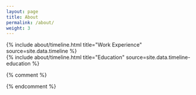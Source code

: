 ```yaml
---
layout: page
title: About
permalink: /about/
weight: 3
---
```


<!-- # **About Me** -->

<!-- Hi I am **{{ site.author.name }}** :wave:,<br> -->

<!-- I am a Software Engineer. -->

<div class="row">
{% include about/timeline.html title="Work Experience" source=site.data.timeline %}
</div>

<div class="row">
{% include about/timeline.html title="Education" source=site.data.timeline-education %}
</div>

{% comment %}
<!-- <div class="row">
{% include about/skills.html title="Programming Skills" source=site.data.programming-skills %}
{% include about/skills.html title="Other Skills" source=site.data.other-skills %}
</div> -->
{% endcomment %}
